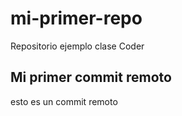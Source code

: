 # mi-primer-repo
Repositorio ejemplo clase Coder


## Mi primer commit remoto
esto es un commit remoto